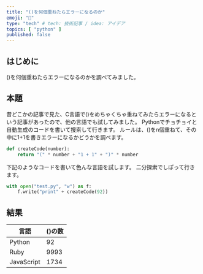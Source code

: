 ```yaml
---
title: "()を何個重ねたらエラーになるのか"
emoji: "💬"
type: "tech" # tech: 技術記事 / idea: アイデア
topics: [ "python" ]
published: false
---
```


## はじめに

()を何個重ねたらエラーになるのかを調べてみました。

## 本題

昔どこかの記事で見た、C言語で()をめちゃくちゃ重ねてみたらエラーになるという記事があったので、他の言語でも試してみました。
Pythonでチョチョイと自動生成のコードを書いて捜索して行きます。
ルールは、()をn個重ねて、その中に1+1を書きエラーになるかどうかを調べます。

```python
def createCode(number):
    return "(" * number + "1 + 1" + ")" * number
```

下記のようなコードを書いて色んな言語を試します。
二分探索でしぽって行きます。

```python
with open("test.py", "w") as f:
    f.write("print" + createCode(92))
```

## 結果

|言語|()の数|
|---|---|
|Python|92|
|Ruby|9993|
|JavaScript|1734|
